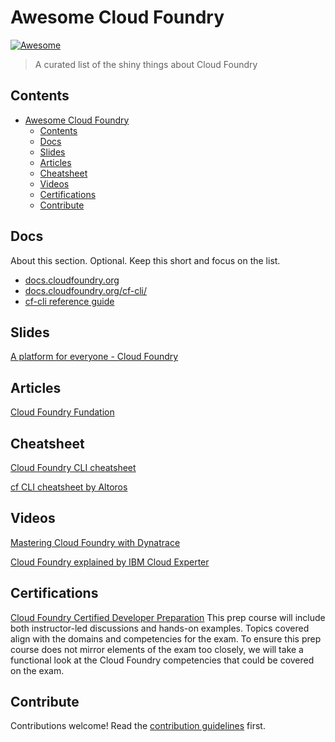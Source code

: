 # Awesome Cloud Foundry

 [![Awesome](https://awesome.re/badge.svg)](https://awesome.re)

> A curated list of the shiny things about Cloud Foundry


## Contents

- [Awesome Cloud Foundry](#awesome-cloud-foundry)
  - [Contents](#contents)
  - [Docs](#docs)
  - [Slides](#slides)
  - [Articles](#articles)
  - [Cheatsheet](#cheatsheet)
  - [Videos](#videos)
  - [Certifications](#certifications)
  - [Contribute](#contribute)


## Docs

About this section. Optional. Keep this short and focus on the list.

- [docs.cloudfoundry.org](https://docs.cloudfoundry.org/concepts/overview.html)
- [docs.cloudfoundry.org/cf-cli/](https://docs.cloudfoundry.org/cf-cli/)
- [cf-cli reference guide](https://cli.cloudfoundry.org/en-US/v6/)


## Slides
[A platform for everyone - Cloud Foundry](https://www.slideshare.net/FabianKeller2/cloud-foundry-a-platform-for-everyone)

## Articles
[Cloud Foundry Fundation](https://medium.com/cloud-foundry-foundation/cloud-foundry-essentials-601e794f102d)

## Cheatsheet
[Cloud Foundry CLI cheatsheet](https://www.altoros.com/visuals/cloud-foundry-cli-cheat-sheet/)

[cf CLI cheatsheet by Altoros](https://adinabna.github.io/cf-cli-cheatsheet/)

## Videos
[Mastering Cloud Foundry with Dynatrace](https://www.youtube.com/watch?v=NLJAC2bOBQA)

[Cloud Foundry explained by IBM Cloud Experter](https://www.youtube.com/watch?v=oUpqXxmr6oU)


## Certifications
[Cloud Foundry Certified Developer Preparation](https://cfcd-prep.cloudfoundry.org/s)
This prep course will include both instructor-led discussions and hands-on examples. Topics covered align with the domains and competencies for the exam. To ensure this prep course does not mirror elements of the exam too closely, we will take a functional look at the Cloud Foundry competencies that could be covered on the exam.




## Contribute

Contributions welcome! Read the [contribution guidelines](contributing.md) first.
